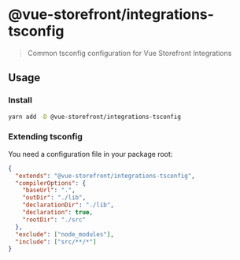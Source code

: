 # @vue-storefront/integrations-tsconfig

> Common tsconfig configuration for Vue Storefront Integrations

## Usage

### Install

```bash
yarn add -D @vue-storefront/integrations-tsconfig
```

### Extending tsconfig

You need a configuration file in your package root:

```json
{
  "extends": "@vue-storefront/integrations-tsconfig",
  "compilerOptions": {
    "baseUrl": ".",
    "outDir": "./lib",
    "declarationDir": "./lib",
    "declaration": true,
    "rootDir": "./src"
  },
  "exclude": ["node_modules"],
  "include": ["src/**/*"]
}
```
